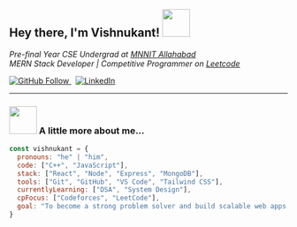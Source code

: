 <h2>Hey there, I'm Vishnukant! <img src="https://media.giphy.com/media/mGcNjsfWAjY5AEZNw6/giphy.gif" width="50"></h2>

<p><em>Pre-final Year CSE Undergrad at <a href="http://www.mnnit.ac.in">MNNIT Allahabad</a> 
  <br>
MERN Stack Developer | Competitive Programmer on <a href="https://leetcode.com/u/vishnu_b05/">Leetcode</a>
</em></p>

<p>
  <a href="https://github.com/VKantB05" target="_blank" rel="noopener noreferrer">
    <img src="https://img.shields.io/github/followers/VKantB05?label=Follow&style=social" alt="GitHub Follow" />
  </a>
    &nbsp;
  <a href="https://www.linkedin.com/in/vishnu-bagri" target="_blank" rel="noopener noreferrer">
    <img src="https://img.shields.io/badge/-LinkedIn-blue?style=flat-square&logo=Linkedin&logoColor=white" alt="LinkedIn" />
  </a>
</p>


---

### <img src="https://media.giphy.com/media/VTtANKl0beDFQRLDTh/giphy.gif" width="50"> A little more about me...

```javascript
const vishnukant = {
  pronouns: "he" | "him",
  code: ["C++", "JavaScript"],
  stack: ["React", "Node", "Express", "MongoDB"],
  tools: ["Git", "GitHub", "VS Code", "Tailwind CSS"],
  currentlyLearning: ["DSA", "System Design"],
  cpFocus: ["Codeforces", "LeetCode"],
  goal: "To become a strong problem solver and build scalable web apps 🚀"
}
